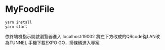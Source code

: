 # MyFoodFile
```
yarn install
yarn start
```

依終端機指示開啟瀏覽器進入 localhost:19002
將左下方改成的QRcode從LAN改為TUNNEL
手機下載EXPO GO，掃條碼進入專案
